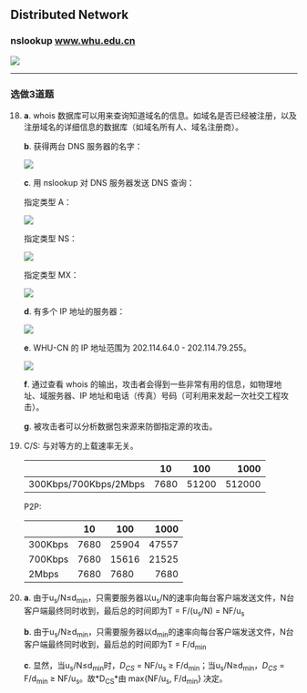 ## Distributed Network

### nslookup www.whu.edu.cn

![](https://cchw-1257198376.cos.ap-chengdu.myqcloud.com/test/clipboard_20200321110741.png)

-----------

### 选做3道题

18. **a**. whois 数据库可以用来查询知道域名的信息。如域名是否已经被注册，以及注册域名的详细信息的数据库（如域名所有人、域名注册商）。

    **b**. 获得两台 DNS 服务器的名字： 

    ![](https://cchw-1257198376.cos.ap-chengdu.myqcloud.com/test/clipboard_20200321111012.png)

    **c**. 用 nslookup 对 DNS 服务器发送 DNS 查询：

    指定类型 A： 

    ![](https://cchw-1257198376.cos.ap-chengdu.myqcloud.com/test/clipboard_20200321111102.png)

    指定类型 NS： 

    ![](https://cchw-1257198376.cos.ap-chengdu.myqcloud.com/test/clipboard_20200321111146.png)

    指定类型 MX： 

    ![](https://cchw-1257198376.cos.ap-chengdu.myqcloud.com/test/clipboard_20200321111342.png)

    **d**. 有多个 IP 地址的服务器：

    ![](https://cchw-1257198376.cos.ap-chengdu.myqcloud.com/test/clipboard_20200321111419.png)

    **e**. WHU-CN 的 IP 地址范围为 202.114.64.0 - 202.114.79.255。 

    ![](https://cchw-1257198376.cos.ap-chengdu.myqcloud.com/test/clipboard_20200321111509.png)

    **f**. 通过查看 whois 的输出，攻击者会得到一些非常有用的信息，如物理地址、域服务器、IP 地址和电话（传真）号码（可利用来发起一次社交工程攻击）。 

    **g**. 被攻击者可以分析数据包来源来防御指定源的攻击。 

22. C/S: 与对等方的上载速率无关。 

    |                       |  10  | 100   |   1000 |
    | --------------------- | :--: | ----- | -----: |
    | 300Kbps/700Kbps/2Mbps | 7680 | 51200 | 512000 |

	P2P: 

    |         |  10  | 100   |  1000 |
    | ------- | :--: | ----- | ----: |
    | 300Kbps | 7680 | 25904 | 47557 |
    | 700Kbps | 7680 | 15616 | 21525 |
    | 2Mbps   | 7680 | 7680  |  7680 |

23. **a**. 由于u<sub>s</sub>/N≤d<sub>min</sub>，只需要服务器以u<sub>s</sub>/N的速率向每台客户端发送文件，N台客户端最终同时收到，最后总的时间即为T = F/(u<sub>s</sub>/N) = NF/u<sub>s</sub>

    **b**. 由于u<sub>s</sub>/N≥d<sub>min</sub>，只需要服务器以d<sub>min</sub>的速率向每台客户端发送文件，N台客户端最终同时收到，最后总的时间即为T = F/d<sub>min</sub>

    **c**. 显然，当u<sub>s</sub>/N≤d<sub>min</sub>时，*D<sub>CS</sub>* =  NF/u<sub>s</sub> ≥ F/d<sub>min</sub>；当u<sub>s</sub>/N≥d<sub>min</sub>，*D<sub>CS</sub>* = F/d<sub>min</sub> ≥ NF/u<sub>s</sub>。故*D<sub>CS</sub>*由 max{NF/u<sub>s</sub>, F/d<sub>min</sub>} 决定。

